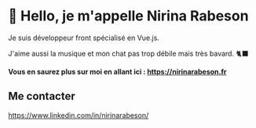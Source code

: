 # 👋 Hello, je m'appelle Nirina Rabeson

Je suis développeur front spécialisé en Vue.js.

J'aime aussi la musique et mon chat pas trop débile mais très bavard. 🐈‍⬛

**Vous en saurez plus sur moi en allant ici : <https://nirinarabeson.fr>**

## Me contacter

<https://www.linkedin.com/in/nirinarabeson/>

<!---
Seboran/Seboran is a ✨ special ✨ repository because its `README.md` (this file) appears on your GitHub profile.
You can click the Preview link to take a look at your changes.
--->
